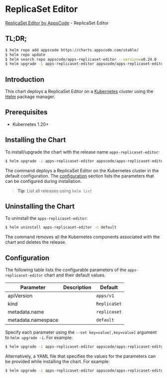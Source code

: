 # ReplicaSet Editor

[ReplicaSet Editor by AppsCode](https://appscode.com) - ReplicaSet Editor

## TL;DR;

```bash
$ helm repo add appscode https://charts.appscode.com/stable/
$ helm repo update
$ helm search repo appscode/apps-replicaset-editor --version=v0.24.0
$ helm upgrade -i apps-replicaset-editor appscode/apps-replicaset-editor -n default --create-namespace --version=v0.24.0
```

## Introduction

This chart deploys a ReplicaSet Editor on a [Kubernetes](http://kubernetes.io) cluster using the [Helm](https://helm.sh) package manager.

## Prerequisites

- Kubernetes 1.20+

## Installing the Chart

To install/upgrade the chart with the release name `apps-replicaset-editor`:

```bash
$ helm upgrade -i apps-replicaset-editor appscode/apps-replicaset-editor -n default --create-namespace --version=v0.24.0
```

The command deploys a ReplicaSet Editor on the Kubernetes cluster in the default configuration. The [configuration](#configuration) section lists the parameters that can be configured during installation.

> **Tip**: List all releases using `helm list`

## Uninstalling the Chart

To uninstall the `apps-replicaset-editor`:

```bash
$ helm uninstall apps-replicaset-editor -n default
```

The command removes all the Kubernetes components associated with the chart and deletes the release.

## Configuration

The following table lists the configurable parameters of the `apps-replicaset-editor` chart and their default values.

|     Parameter      | Description |         Default         |
|--------------------|-------------|-------------------------|
| apiVersion         |             | <code>apps/v1</code>    |
| kind               |             | <code>ReplicaSet</code> |
| metadata.name      |             | <code>replicaset</code> |
| metadata.namespace |             | <code>default</code>    |


Specify each parameter using the `--set key=value[,key=value]` argument to `helm upgrade -i`. For example:

```bash
$ helm upgrade -i apps-replicaset-editor appscode/apps-replicaset-editor -n default --create-namespace --version=v0.24.0 --set apiVersion=apps/v1
```

Alternatively, a YAML file that specifies the values for the parameters can be provided while
installing the chart. For example:

```bash
$ helm upgrade -i apps-replicaset-editor appscode/apps-replicaset-editor -n default --create-namespace --version=v0.24.0 --values values.yaml
```
